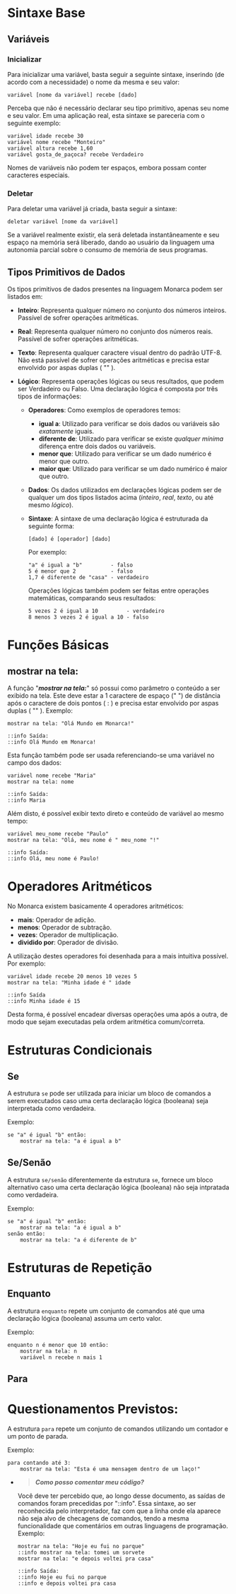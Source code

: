 # Sintaxe Base

## Variáveis
### Inicializar
Para inicializar uma variável, basta seguir a seguinte sintaxe, inserindo (de acordo com a necessidade) o nome da mesma e seu valor:

```pseudocode
variável [nome da variável] recebe [dado]
```

Perceba que não é necessário declarar seu tipo primitivo, apenas seu nome e seu valor. Em uma aplicação real, esta sintaxe se pareceria com o seguinte exemplo:

```pseudocode
variável idade recebe 30
variável nome recebe "Monteiro"
variável altura recebe 1,60
variável gosta_de_paçoca? recebe Verdadeiro
```

Nomes de variáveis não podem ter espaços, embora possam conter caracteres especiais.
### Deletar
Para deletar uma variável já criada, basta seguir a sintaxe:
```pseudocode
deletar variável [nome da variável]
```
Se a variável realmente existir, ela será deletada instantâneamente e seu espaço na memória será liberado, dando ao usuário da linguagem uma autonomia parcial sobre o consumo de memória de seus programas.

## Tipos Primitivos de Dados

Os tipos primitivos de dados presentes na linguagem Monarca podem ser listados em:

* **Inteiro**: Representa qualquer número no conjunto dos números inteiros. Passível de sofrer operações aritméticas.

* **Real**: Representa qualquer número no conjunto dos números reais. Passível de sofrer operações aritméticas.

* **Texto**: Representa qualquer caractere visual dentro do padrão UTF-8. Não está passível de sofrer operações aritméticas e precisa estar envolvido por aspas duplas ( "" ).

* **Lógico**: Representa operações lógicas ou seus resultados, que podem ser Verdadeiro ou Falso. Uma declaração lógica é composta por três tipos de informações:

  * **Operadores**: Como exemplos de operadores temos:

    * **igual a**: Utilizado para verificar se dois dados ou variáveis são *exatamente* iguais.
    * **diferente de**: Utilizado para verificar se existe *qualquer mínima* diferença entre dois dados ou variáveis.
    * **menor que**: Utilizado para verificar se um dado numérico é menor que outro.
    * **maior que**: Utilizado para verificar se um dado numérico é maior que outro.

  * **Dados**: Os dados utilizados em declarações lógicas podem ser de qualquer um dos tipos listados acima (*inteiro*, *real*, *texto*, ou até mesmo *lógico*).

  * **Sintaxe**: A sintaxe de uma declaração lógica é estruturada da seguinte forma:

    ```pseudocode
    [dado] é [operador] [dado]
    ```

    Por exemplo:

    ```pseudocode
    "a" é igual a "b"         - falso
    5 é menor que 2           - falso
    1,7 é diferente de "casa" - verdadeiro
    ```

    Operações lógicas também podem ser feitas entre operações matemáticas, comparando seus resultados:
    
    ```pseudocode
    5 vezes 2 é igual a 10         - verdadeiro
    8 menos 3 vezes 2 é igual a 10 - falso
    ```
    
    


# Funções Básicas

## mostrar na tela:

A função "***mostrar na tela:***"  só possui como parâmetro o conteúdo a ser exibido na tela. Este deve estar a 1 caractere de espaço (" ") de distância após o caractere de dois pontos ( : ) e precisa estar envolvido por aspas duplas ( "" ). Exemplo:

```pseudocode
mostrar na tela: "Olá Mundo em Monarca!"

::info Saída:
::info Olá Mundo em Monarca!
```

Esta função também pode ser usada referenciando-se uma variável no campo dos dados:

```pseudocode
variável nome recebe "Maria"
mostrar na tela: nome

::info Saída:
::info Maria
```

Além disto, é possível exibir texto direto e conteúdo de variável ao mesmo tempo:

```pseudocode
variável meu_nome recebe "Paulo"
mostrar na tela: "Olá, meu nome é " meu_nome "!"

::info Saída:
::info Olá, meu nome é Paulo!
```

# Operadores Aritméticos

No Monarca existem basicamente 4 operadores aritméticos:

* **mais**: Operador de adição.
* **menos**: Operador de subtração.
* **vezes**: Operador de multiplicação.
* **dividido por**: Operador de divisão.

A utilização destes operadores foi desenhada para a mais intuitiva possível. Por exemplo:

```pseudocode
variável idade recebe 20 menos 10 vezes 5
mostrar na tela: "Minha idade é " idade

::info Saída
::info Minha idade é 15
```

Desta forma, é possível encadear diversas operações uma após a outra, de modo que sejam executadas pela ordem aritmética comum/correta.

# Estruturas Condicionais
## Se 
A estrutura `se` pode ser utilizada para iniciar um bloco de comandos a serem executados caso uma certa declaração lógica (booleana) seja interpretada como verdadeira. 

Exemplo:

```pseudocode
se "a" é igual "b" então:
    mostrar na tela: "a é igual a b"
```
## Se/Senão
A estrutura `se/senão` diferentemente da estrutura `se`, fornece um bloco alternativo caso uma certa declaração lógica (booleana) não seja intpratada como verdadeira.

Exemplo:

```pseudocode
se "a" é igual "b" então:
    mostrar na tela: "a é igual a b"
senão então:
    mostrar na tela: "a é diferente de b"
```
# Estruturas de Repetição
## Enquanto
A estrutura `enquanto` repete um conjunto de comandos até que uma declaração lógica (booleana) assuma um certo valor.

Exemplo:

```pseudocode
enquanto n é menor que 10 então:
    mostrar na tela: n
    variável n recebe n mais 1
```
## Para

# Questionamentos Previstos:
A estrutura `para` repete um conjunto de comandos utilizando um contador e um ponto de parada.

Exemplo:

```pseudocode
para contando até 3:
    mostrar na tela: "Esta é uma mensagem dentro de um laço!"
```

* > ***Como posso comentar meu código?***

    Você deve ter percebido que, ao longo desse documento, as saídas de comandos foram precedidas por "::info". Essa sintaxe, ao ser reconhecida pelo interpretador, faz com que a linha onde ela aparece não seja alvo de checagens de comandos, tendo a mesma funcionalidade que comentários em outras linguagens de programação.
    Exemplo:
  ```pseudocode
  mostrar na tela: "Hoje eu fui no parque"
  ::info mostrar na tela: tomei um sorvete
  mostrar na tela: "e depois voltei pra casa"
  
  ::info Saída:
  ::info Hoje eu fui no parque
  ::info e depois voltei pra casa

